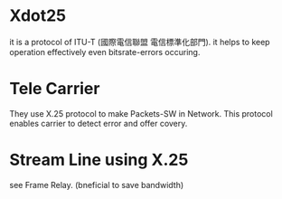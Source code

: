 # Xdot25

it is a protocol of ITU-T (國際電信聯盟 電信標準化部門). it helps to keep operation effectively even bitsrate-errors occuring.

# Tele Carrier

They use X.25 protocol to make Packets-SW in Network. This protocol enables carrier to detect error and offer covery.

# Stream Line using X.25

see Frame Relay. (bneficial to save bandwidth)



